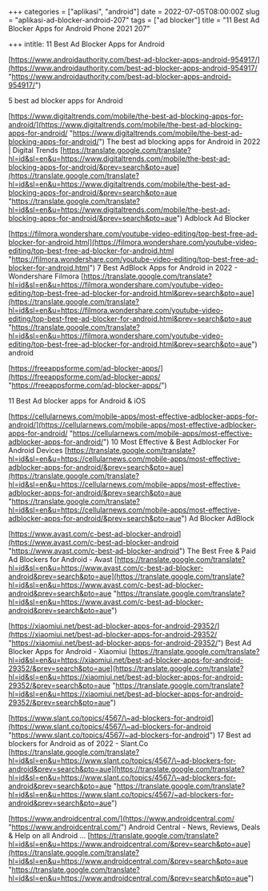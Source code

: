 +++
categories = ["aplikasi", "android"]
date = 2022-07-05T08:00:00Z
slug = "aplikasi-ad-blocker-android-207"
tags = ["ad blocker"]
title = "11 Best Ad Blocker Apps for Android Phone 2021        207"

+++
intitle: 11 Best Ad Blocker Apps for Android

[https://www.androidauthority.com/best-ad-blocker-apps-android-954917/](https://www.androidauthority.com/best-ad-blocker-apps-android-954917/ "https://www.androidauthority.com/best-ad-blocker-apps-android-954917/")

5 best ad blocker apps for Android

[https://www.digitaltrends.com/mobile/the-best-ad-blocking-apps-for-android/](https://www.digitaltrends.com/mobile/the-best-ad-blocking-apps-for-android/ "https://www.digitaltrends.com/mobile/the-best-ad-blocking-apps-for-android/")	The best ad blocking apps for Android in 2022 | Digital Trends	[https://translate.google.com/translate?hl=id&sl=en&u=https://www.digitaltrends.com/mobile/the-best-ad-blocking-apps-for-android/&prev=search&pto=aue](https://translate.google.com/translate?hl=id&sl=en&u=https://www.digitaltrends.com/mobile/the-best-ad-blocking-apps-for-android/&prev=search&pto=aue "https://translate.google.com/translate?hl=id&sl=en&u=https://www.digitaltrends.com/mobile/the-best-ad-blocking-apps-for-android/&prev=search&pto=aue")	Adblock	Ad Blocker

[https://filmora.wondershare.com/youtube-video-editing/top-best-free-ad-blocker-for-android.html](https://filmora.wondershare.com/youtube-video-editing/top-best-free-ad-blocker-for-android.html "https://filmora.wondershare.com/youtube-video-editing/top-best-free-ad-blocker-for-android.html")	7 Best AdBlock Apps for Android in 2022 - Wondershare Filmora	[https://translate.google.com/translate?hl=id&sl=en&u=https://filmora.wondershare.com/youtube-video-editing/top-best-free-ad-blocker-for-android.html&prev=search&pto=aue](https://translate.google.com/translate?hl=id&sl=en&u=https://filmora.wondershare.com/youtube-video-editing/top-best-free-ad-blocker-for-android.html&prev=search&pto=aue "https://translate.google.com/translate?hl=id&sl=en&u=https://filmora.wondershare.com/youtube-video-editing/top-best-free-ad-blocker-for-android.html&prev=search&pto=aue")	android

[https://freeappsforme.com/ad-blocker-apps/](https://freeappsforme.com/ad-blocker-apps/ "https://freeappsforme.com/ad-blocker-apps/")

11 Best Ad blocker apps for Android & iOS

[https://cellularnews.com/mobile-apps/most-effective-adblocker-apps-for-android/](https://cellularnews.com/mobile-apps/most-effective-adblocker-apps-for-android/ "https://cellularnews.com/mobile-apps/most-effective-adblocker-apps-for-android/")	10 Most Effective & Best Adblocker For Android Devices	[https://translate.google.com/translate?hl=id&sl=en&u=https://cellularnews.com/mobile-apps/most-effective-adblocker-apps-for-android/&prev=search&pto=aue](https://translate.google.com/translate?hl=id&sl=en&u=https://cellularnews.com/mobile-apps/most-effective-adblocker-apps-for-android/&prev=search&pto=aue "https://translate.google.com/translate?hl=id&sl=en&u=https://cellularnews.com/mobile-apps/most-effective-adblocker-apps-for-android/&prev=search&pto=aue")	Ad Blocker	AdBlock

[https://www.avast.com/c-best-ad-blocker-android](https://www.avast.com/c-best-ad-blocker-android "https://www.avast.com/c-best-ad-blocker-android")	The Best Free & Paid Ad Blockers for Android - Avast	[https://translate.google.com/translate?hl=id&sl=en&u=https://www.avast.com/c-best-ad-blocker-android&prev=search&pto=aue](https://translate.google.com/translate?hl=id&sl=en&u=https://www.avast.com/c-best-ad-blocker-android&prev=search&pto=aue "https://translate.google.com/translate?hl=id&sl=en&u=https://www.avast.com/c-best-ad-blocker-android&prev=search&pto=aue")

[https://xiaomiui.net/best-ad-blocker-apps-for-android-29352/](https://xiaomiui.net/best-ad-blocker-apps-for-android-29352/ "https://xiaomiui.net/best-ad-blocker-apps-for-android-29352/")	Best Ad Blocker Apps for Android - Xiaomiui	[https://translate.google.com/translate?hl=id&sl=en&u=https://xiaomiui.net/best-ad-blocker-apps-for-android-29352/&prev=search&pto=aue](https://translate.google.com/translate?hl=id&sl=en&u=https://xiaomiui.net/best-ad-blocker-apps-for-android-29352/&prev=search&pto=aue "https://translate.google.com/translate?hl=id&sl=en&u=https://xiaomiui.net/best-ad-blocker-apps-for-android-29352/&prev=search&pto=aue")

[https://www.slant.co/topics/4567/\~ad-blockers-for-android](https://www.slant.co/topics/4567/\~ad-blockers-for-android "https://www.slant.co/topics/4567/~ad-blockers-for-android")	17 Best ad blockers for Android as of 2022 - Slant.Co	[https://translate.google.com/translate?hl=id&sl=en&u=https://www.slant.co/topics/4567/\~ad-blockers-for-android&prev=search&pto=aue](https://translate.google.com/translate?hl=id&sl=en&u=https://www.slant.co/topics/4567/\~ad-blockers-for-android&prev=search&pto=aue "https://translate.google.com/translate?hl=id&sl=en&u=https://www.slant.co/topics/4567/~ad-blockers-for-android&prev=search&pto=aue")

[https://www.androidcentral.com/](https://www.androidcentral.com/ "https://www.androidcentral.com/")	Android Central - News, Reviews, Deals & Help on all Android ...	[https://translate.google.com/translate?hl=id&sl=en&u=https://www.androidcentral.com/&prev=search&pto=aue](https://translate.google.com/translate?hl=id&sl=en&u=https://www.androidcentral.com/&prev=search&pto=aue "https://translate.google.com/translate?hl=id&sl=en&u=https://www.androidcentral.com/&prev=search&pto=aue")